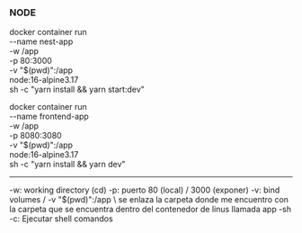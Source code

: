 ### NODE
docker container run \
--name nest-app \
-w /app \
-p 80:3000 \
-v "$(pwd)":/app \
node:16-alpine3.17 \
sh -c "yarn install && yarn start:dev"

docker container run \
--name frontend-app \
-w /app \
-p 8080:3080 \
-v "$(pwd)":/app \
node:16-alpine3.17 \
sh -c "yarn install && yarn dev"



------------------------------------------------------
-w: working directory (cd)
-p: puerto 80 (local) / 3000 (exponer)
-v: bind volumes / -v "$(pwd)":/app \ se enlaza la carpeta donde me encuentro con la carpeta que se encuentra dentro del contenedor de linus llamada app
-sh -c: Ejecutar shell comandos